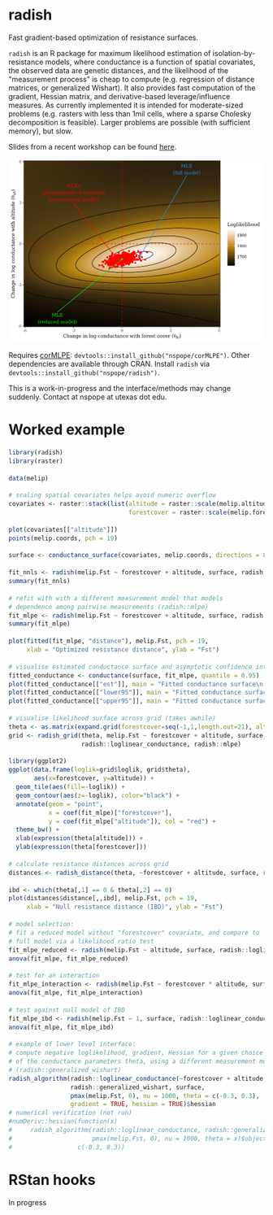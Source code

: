 # radish

Fast gradient-based optimization of resistance surfaces.

`radish` is an R package for maximum likelihood estimation of isolation-by-resistance models, where conductance is a function of spatial covariates, the observed data are genetic distances, and the likelihood of the "measurement process" is cheap to compute (e.g. regression of distance matrices, or generalized Wishart). It also provides fast computation of the gradient, Hessian matrix, and derivative-based leverage/influence measures. As currently implemented it is intended for moderate-sized problems (e.g. rasters with less than 1mil cells, where a sparse Cholesky decomposition is feasible). Larger problems are possible (with sufficient memory), but slow.

Slides from a recent workshop can be found [here](https://github.com/nspope/radish-manuscript/raw/master/IALE_Wrkshp_Pope_Final.pdf).

![Likelihood surface for a two parameter conductance model](ms/likelihood_surface.png)

Requires [corMLPE](https://github.com/nspope/corMLPE): `devtools::install_github("nspope/corMLPE")`. Other dependencies are available through CRAN. Install `radish` via `devtools::install_github("nspope/radish")`.

This is a work-in-progress and the interface/methods may change suddenly. Contact at nspope at utexas dot edu.

# Worked example

```r
library(radish)
library(raster)

data(melip)

# scaling spatial covariates helps avoid numeric overflow
covariates <- raster::stack(list(altitude = raster::scale(melip.altitude), 
                                 forestcover = raster::scale(melip.forestcover)))

plot(covariates[["altitude"]])
points(melip.coords, pch = 19)

surface <- conductance_surface(covariates, melip.coords, directions = 8)

fit_nnls <- radish(melip.Fst ~ forestcover + altitude, surface, radish::loglinear_conductance, radish::leastsquares)
summary(fit_nnls)

# refit with with a different measurement model that models
# dependence among pairwise measurements (radish::mlpe)
fit_mlpe <- radish(melip.Fst ~ forestcover + altitude, surface, radish::loglinear_conductance, radish::mlpe)
summary(fit_mlpe)

plot(fitted(fit_mlpe, "distance"), melip.Fst, pch = 19,
     xlab = "Optimized resistance distance", ylab = "Fst")

# visualise estimated conductance surface and asymptotic confidence intervals
fitted_conductance <- conductance(surface, fit_mlpe, quantile = 0.95)
plot(fitted_conductance[["est"]], main = "Fitted conductance surface\n(forestcover + altitude)")
plot(fitted_conductance[["lower95"]], main = "Fitted conductance surface\n(lower 95% CI)")
plot(fitted_conductance[["upper95"]], main = "Fitted conductance surface\n(upper 95% CI)")

# visualise likelihood surface across grid (takes awhile)
theta <- as.matrix(expand.grid(forestcover=seq(-1,1,length.out=21), altitude=seq(-1,1,length.out=21)))
grid <- radish_grid(theta, melip.Fst ~ forestcover + altitude, surface,
                    radish::loglinear_conductance, radish::mlpe)

library(ggplot2)
ggplot(data.frame(loglik=grid$loglik, grid$theta), 
       aes(x=forestcover, y=altitude)) + 
  geom_tile(aes(fill=-loglik)) + 
  geom_contour(aes(z=-loglik), color="black") +
  annotate(geom = "point", 
           x = coef(fit_mlpe)["forestcover"], 
           y = coef(fit_mlpe["altitude"]), col = "red") +
  theme_bw() +
  xlab(expression(theta[altitude])) +
  ylab(expression(theta[forestcover]))

# calculate resistance distances across grid
distances <- radish_distance(theta, ~forestcover + altitude, surface, radish::loglinear_conductance)

ibd <- which(theta[,1] == 0 & theta[,2] == 0)
plot(distances$distance[,,ibd], melip.Fst, pch = 19, 
     xlab = "Null resistance distance (IBD)", ylab = "Fst")

# model selection:
# fit a reduced model without "forestcover" covariate, and compare to 
# full model via a likelihood ratio test
fit_mlpe_reduced <- radish(melip.Fst ~ altitude, surface, radish::loglinear_conductance, radish::mlpe)
anova(fit_mlpe, fit_mlpe_reduced)

# test for an interaction
fit_mlpe_interaction <- radish(melip.Fst ~ forestcover * altitude, surface, radish::loglinear_conductance, radish::mlpe)
anova(fit_mlpe, fit_mlpe_interaction)

# test against null model of IBD
fit_mlpe_ibd <- radish(melip.Fst ~ 1, surface, radish::loglinear_conductance, radish::mlpe)
anova(fit_mlpe, fit_mlpe_ibd)

# example of lower level interface:
# compute negative loglikelihood, gradient, Hessian for a given choice of
# of the conductance parameters theta, using a different measurement model
# (radish::generalized_wishart)
radish_algorithm(radish::loglinear_conductance(~forestcover + altitude, surface$x), 
                 radish::generalized_wishart, surface, 
                 pmax(melip.Fst, 0), nu = 1000, theta = c(-0.3, 0.3), 
                 gradient = TRUE, hessian = TRUE)$hessian
# numerical verification (not run)
#numDeriv::hessian(function(x)
#     radish_algorithm(radish::loglinear_conductance, radish::generalized_wishart, surface, 
#                      pmax(melip.Fst, 0), nu = 1000, theta = x)$objective,
#                  c(-0.3, 0.3))
```
 
# RStan hooks
In progress
